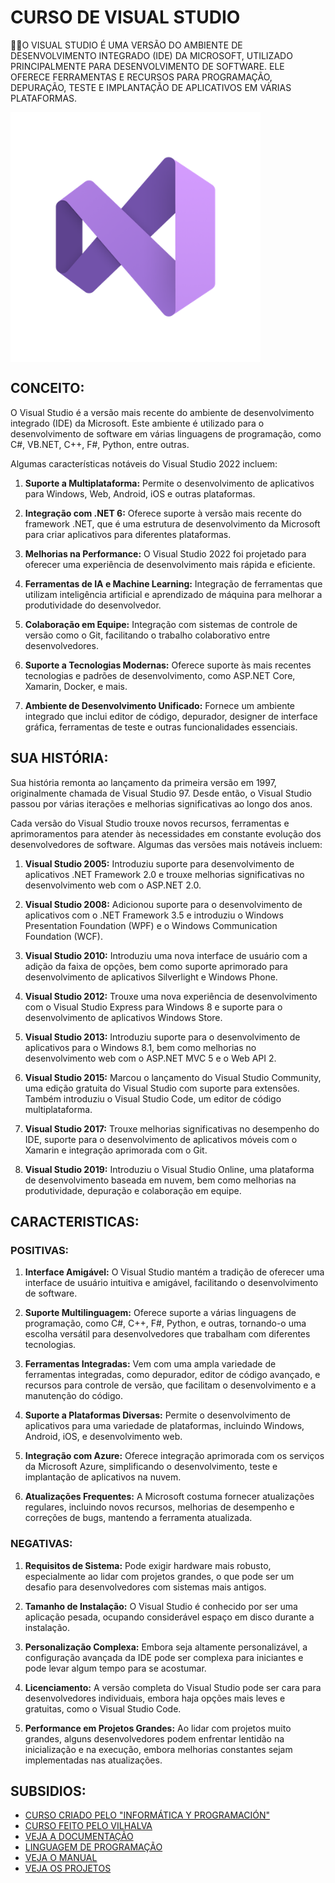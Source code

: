 # CURSO DE VISUAL STUDIO 
👨‍⚖️O VISUAL STUDIO É UMA VERSÃO DO AMBIENTE DE DESENVOLVIMENTO INTEGRADO (IDE) DA MICROSOFT, UTILIZADO PRINCIPALMENTE PARA DESENVOLVIMENTO DE SOFTWARE. ELE OFERECE FERRAMENTAS E RECURSOS PARA PROGRAMAÇÃO, DEPURAÇÃO, TESTE E IMPLANTAÇÃO DE APLICATIVOS EM VÁRIAS PLATAFORMAS.

<img src="FOTO.png" align="center" width="400"> <br>

## CONCEITO:
O Visual Studio é a versão mais recente do ambiente de desenvolvimento integrado (IDE) da Microsoft. Este ambiente é utilizado para o desenvolvimento de software em várias linguagens de programação, como C#, VB.NET, C++, F#, Python, entre outras.

Algumas características notáveis do Visual Studio 2022 incluem:

1. **Suporte a Multiplataforma:** Permite o desenvolvimento de aplicativos para Windows, Web, Android, iOS e outras plataformas.

2. **Integração com .NET 6:** Oferece suporte à versão mais recente do framework .NET, que é uma estrutura de desenvolvimento da Microsoft para criar aplicativos para diferentes plataformas.

3. **Melhorias na Performance:** O Visual Studio 2022 foi projetado para oferecer uma experiência de desenvolvimento mais rápida e eficiente.

4. **Ferramentas de IA e Machine Learning:** Integração de ferramentas que utilizam inteligência artificial e aprendizado de máquina para melhorar a produtividade do desenvolvedor.

5. **Colaboração em Equipe:** Integração com sistemas de controle de versão como o Git, facilitando o trabalho colaborativo entre desenvolvedores.

6. **Suporte a Tecnologias Modernas:** Oferece suporte às mais recentes tecnologias e padrões de desenvolvimento, como ASP.NET Core, Xamarin, Docker, e mais.

7. **Ambiente de Desenvolvimento Unificado:** Fornece um ambiente integrado que inclui editor de código, depurador, designer de interface gráfica, ferramentas de teste e outras funcionalidades essenciais.

## SUA HISTÓRIA:
Sua história remonta ao lançamento da primeira versão em 1997, originalmente chamada de Visual Studio 97. Desde então, o Visual Studio passou por várias iterações e melhorias significativas ao longo dos anos.

Cada versão do Visual Studio trouxe novos recursos, ferramentas e aprimoramentos para atender às necessidades em constante evolução dos desenvolvedores de software. Algumas das versões mais notáveis incluem:

1. **Visual Studio 2005:** Introduziu suporte para desenvolvimento de aplicativos .NET Framework 2.0 e trouxe melhorias significativas no desenvolvimento web com o ASP.NET 2.0.

2. **Visual Studio 2008:** Adicionou suporte para o desenvolvimento de aplicativos com o .NET Framework 3.5 e introduziu o Windows Presentation Foundation (WPF) e o Windows Communication Foundation (WCF).

3. **Visual Studio 2010:** Introduziu uma nova interface de usuário com a adição da faixa de opções, bem como suporte aprimorado para desenvolvimento de aplicativos Silverlight e Windows Phone.

4. **Visual Studio 2012:** Trouxe uma nova experiência de desenvolvimento com o Visual Studio Express para Windows 8 e suporte para o desenvolvimento de aplicativos Windows Store.

5. **Visual Studio 2013:** Introduziu suporte para o desenvolvimento de aplicativos para o Windows 8.1, bem como melhorias no desenvolvimento web com o ASP.NET MVC 5 e o Web API 2.

6. **Visual Studio 2015:** Marcou o lançamento do Visual Studio Community, uma edição gratuita do Visual Studio com suporte para extensões. Também introduziu o Visual Studio Code, um editor de código multiplataforma.

7. **Visual Studio 2017:** Trouxe melhorias significativas no desempenho do IDE, suporte para o desenvolvimento de aplicativos móveis com o Xamarin e integração aprimorada com o Git.

8. **Visual Studio 2019:** Introduziu o Visual Studio Online, uma plataforma de desenvolvimento baseada em nuvem, bem como melhorias na produtividade, depuração e colaboração em equipe.

## CARACTERISTICAS:
### POSITIVAS:
1. **Interface Amigável:** O Visual Studio mantém a tradição de oferecer uma interface de usuário intuitiva e amigável, facilitando o desenvolvimento de software.

2. **Suporte Multilinguagem:** Oferece suporte a várias linguagens de programação, como C#, C++, F#, Python, e outras, tornando-o uma escolha versátil para desenvolvedores que trabalham com diferentes tecnologias.

3. **Ferramentas Integradas:** Vem com uma ampla variedade de ferramentas integradas, como depurador, editor de código avançado, e recursos para controle de versão, que facilitam o desenvolvimento e a manutenção do código.

4. **Suporte a Plataformas Diversas:** Permite o desenvolvimento de aplicativos para uma variedade de plataformas, incluindo Windows, Android, iOS, e desenvolvimento web.

5. **Integração com Azure:** Oferece integração aprimorada com os serviços da Microsoft Azure, simplificando o desenvolvimento, teste e implantação de aplicativos na nuvem.

6. **Atualizações Frequentes:** A Microsoft costuma fornecer atualizações regulares, incluindo novos recursos, melhorias de desempenho e correções de bugs, mantendo a ferramenta atualizada.

### NEGATIVAS:
1. **Requisitos de Sistema:** Pode exigir hardware mais robusto, especialmente ao lidar com projetos grandes, o que pode ser um desafio para desenvolvedores com sistemas mais antigos.

2. **Tamanho de Instalação:** O Visual Studio é conhecido por ser uma aplicação pesada, ocupando considerável espaço em disco durante a instalação.

3. **Personalização Complexa:** Embora seja altamente personalizável, a configuração avançada da IDE pode ser complexa para iniciantes e pode levar algum tempo para se acostumar.

4. **Licenciamento:** A versão completa do Visual Studio pode ser cara para desenvolvedores individuais, embora haja opções mais leves e gratuitas, como o Visual Studio Code.

5. **Performance em Projetos Grandes:** Ao lidar com projetos muito grandes, alguns desenvolvedores podem enfrentar lentidão na inicialização e na execução, embora melhorias constantes sejam implementadas nas atualizações.

## SUBSIDIOS:
- [CURSO CRIADO PELO "INFORMÁTICA Y PROGRAMACIÓN"](https://youtube.com/playlist?list=PLpQCWggDn8Sx3T2jjN6utkVl-he7JGDxO&si=CGQ4yPQhbsuJhOi5)
- [CURSO FEITO PELO VILHALVA](https://github.com/VILHALVA)
- [VEJA A DOCUMENTAÇÃO](https://learn.microsoft.com/en-us/visualstudio/windows/?view=vs-2022)
- [LINGUAGEM DE PROGRAMAÇÃO](https://github.com/VILHALVA/CURSO-DE-C-SHARP)
- [VEJA O MANUAL](./MANUAL.md)
- [VEJA OS PROJETOS](https://github.com/VILHALVA?tab=repositories&q=topic:VISUAL-STUDIO)


